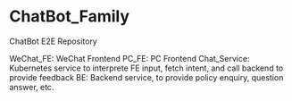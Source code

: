 # ChatBot_Family
ChatBot E2E Repository

WeChat_FE: WeChat Frontend
PC_FE: PC Frontend
Chat_Service: Kubernetes service to interprete FE input, fetch intent, and call backend to provide feedback
BE: Backend service, to provide policy enquiry, question answer, etc.